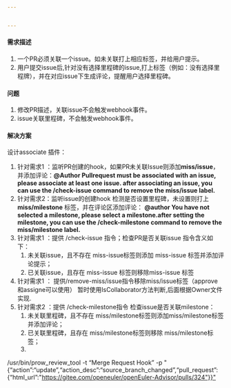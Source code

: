 ```yaml
---


---
```


<h4 id="需求描述">需求描述</h4>
<ol>
<li>一个PR必须关联一个issue。如未关联打上相应标签，并给用户提示。</li>
<li>用户提交issue后,针对没有选择里程碑的issue,打上标签（例如：没有选择里程牌），并在对应issue下生成评论，提醒用户选择里程碑。</li>
</ol>
<h4 id="问题">问题</h4>
<ol>
<li>修改PR描述，关联issue不会触发webhook事件。</li>
<li>issue关联里程碑，不会触发webhook事件。</li>
</ol>
<h4 id="解决方案">解决方案</h4>
<p>设计associate 插件：</p>
<ol>
<li>针对需求1 ：监听PR创建的hook，如果PR未关联Issue则添加<strong>miss/issue</strong>，并添加评论：<strong>@Author Pullrequest must be associated with an issue, please associate at least one issue. after associating an issue, you can use the /check-issue command to remove the miss/issue label.</strong></li>
<li>针对需求2：监听issue的创建hook  检测是否设置里程碑，未设置则打上 <strong>miss/milestone</strong> 标签，并在评论区添加评论： <strong>@author You have not selected a milestone, please select a milestone.after setting the milestone, you can use the /check-milestone command to remove the miss/milestone label.</strong></li>
<li>针对需求1 ：提供 /check-issue 指令；检查PR是否关联issue 指令含义如下：
<ol>
<li>未关联issue，且不存在 miss-issue标签则添加 miss-issue 标签并添加评论提示；</li>
<li>已关联issue，且存在 miss-issue 标签则移除miss-issue 标签</li>
</ol>
</li>
<li>针对需求1 ： 提供/remove-miss/issue指令移除miss/issue标签（approve 和assigne可以使用） 暂时使用IsCollaborator方法判断,后面根据Owner文件实现.</li>
<li>针对需求2 ：提供 /check-milestone指令 检查issue是否关联milestone：
<ol>
<li>未关联里程碑，且不存在 miss/milestone标签则添加miss/milestone标签并添加评论；</li>
<li>已关联里程碑，且存在 miss/milestone标签则移除 miss/milestone标签；</li>
<li></li>
</ol>
</li>
</ol>
<p>/usr/bin/prow_review_tool -t “Merge Request Hook” -p "{“action”:“update”,“action_desc”:“source_branch_changed”,“pull_request”: {“html_url”:"<a href="https://gitee.com/openeuler/openEuler-Advisor/pulls/324%22%7D%7D%22">https://gitee.com/openeuler/openEuler-Advisor/pulls/324"}}"</a></p>

